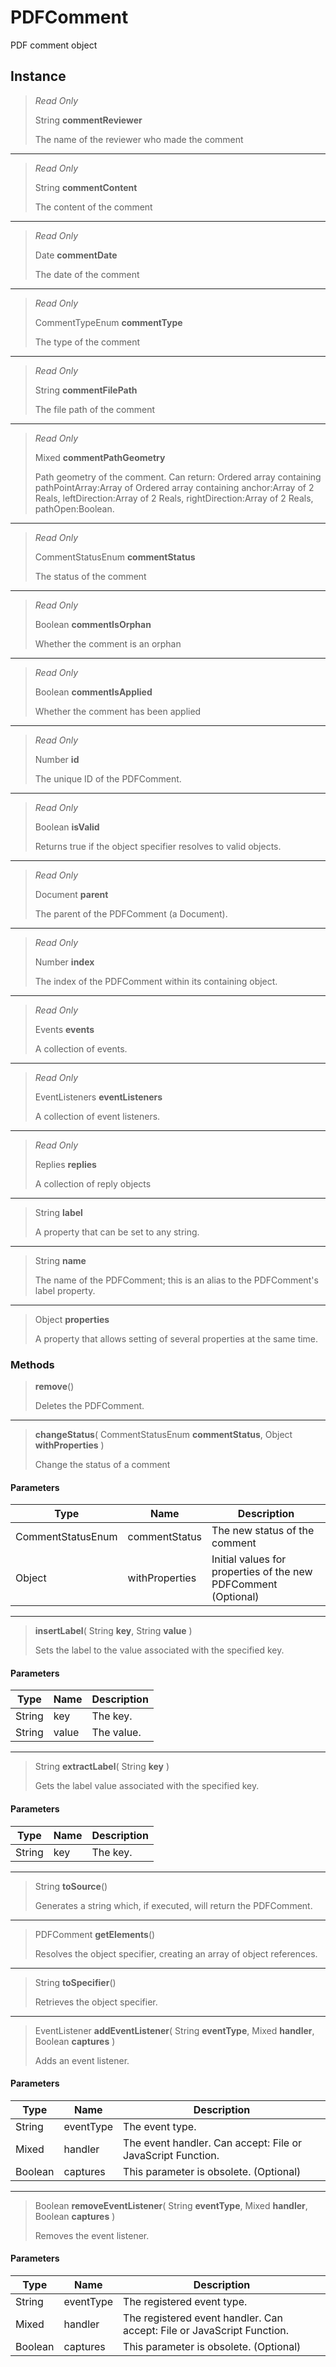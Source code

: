 # PDFComment
PDF comment object

## Instance
> *Read Only* 
> 
> String **commentReviewer** 
>
> The name of the reviewer who made the comment
*** 
> *Read Only* 
> 
> String **commentContent** 
>
> The content of the comment
*** 
> *Read Only* 
> 
> Date **commentDate** 
>
> The date of the comment
*** 
> *Read Only* 
> 
> CommentTypeEnum **commentType** 
>
> The type of the comment
*** 
> *Read Only* 
> 
> String **commentFilePath** 
>
> The file path of the comment
*** 
> *Read Only* 
> 
> Mixed **commentPathGeometry** 
>
> Path geometry of the comment. Can return: Ordered array containing pathPointArray:Array of Ordered array containing anchor:Array of 2 Reals, leftDirection:Array of 2 Reals, rightDirection:Array of 2 Reals, pathOpen:Boolean.
*** 
> *Read Only* 
> 
> CommentStatusEnum **commentStatus** 
>
> The status of the comment
*** 
> *Read Only* 
> 
> Boolean **commentIsOrphan** 
>
> Whether the comment is an orphan
*** 
> *Read Only* 
> 
> Boolean **commentIsApplied** 
>
> Whether the comment has been applied
*** 
> *Read Only* 
> 
> Number **id** 
>
> The unique ID of the PDFComment.
*** 
> *Read Only* 
> 
> Boolean **isValid** 
>
> Returns true if the object specifier resolves to valid objects.
*** 
> *Read Only* 
> 
> Document **parent** 
>
> The parent of the PDFComment (a Document).
*** 
> *Read Only* 
> 
> Number **index** 
>
> The index of the PDFComment within its containing object.
*** 
> *Read Only* 
> 
> Events **events** 
>
> A collection of events.
*** 
> *Read Only* 
> 
> EventListeners **eventListeners** 
>
> A collection of event listeners.
*** 
> *Read Only* 
> 
> Replies **replies** 
>
> A collection of reply objects
*** 
> String **label** 
>
> A property that can be set to any string.
*** 
> String **name** 
>
> The name of the PDFComment; this is an alias to the PDFComment's label property.
*** 
> Object **properties** 
>
> A property that allows setting of several properties at the same time.

### Methods
> **remove**()
> 
> Deletes the PDFComment.
*** 
> **changeStatus**( CommentStatusEnum **commentStatus**, Object **withProperties** )
> 
> Change the status of a comment
#### Parameters
| Type | Name | Description |
|---|---|---|
| CommentStatusEnum | commentStatus | The new status of the comment |
| Object | withProperties | Initial values for properties of the new PDFComment (Optional) |

*** 
> **insertLabel**( String **key**, String **value** )
> 
> Sets the label to the value associated with the specified key.
#### Parameters
| Type | Name | Description |
|---|---|---|
| String | key | The key. |
| String | value | The value. |

*** 
> String **extractLabel**( String **key** )
> 
> Gets the label value associated with the specified key.
#### Parameters
| Type | Name | Description |
|---|---|---|
| String | key | The key. |

*** 
> String **toSource**()
> 
> Generates a string which, if executed, will return the PDFComment.
*** 
> PDFComment **getElements**()
> 
> Resolves the object specifier, creating an array of object references.
*** 
> String **toSpecifier**()
> 
> Retrieves the object specifier.
*** 
> EventListener **addEventListener**( String **eventType**, Mixed **handler**, Boolean **captures** )
> 
> Adds an event listener.
#### Parameters
| Type | Name | Description |
|---|---|---|
| String | eventType | The event type. |
| Mixed | handler | The event handler. Can accept: File or JavaScript Function. |
| Boolean | captures | This parameter is obsolete. (Optional) |

*** 
> Boolean **removeEventListener**( String **eventType**, Mixed **handler**, Boolean **captures** )
> 
> Removes the event listener.
#### Parameters
| Type | Name | Description |
|---|---|---|
| String | eventType | The registered event type. |
| Mixed | handler | The registered event handler. Can accept: File or JavaScript Function. |
| Boolean | captures | This parameter is obsolete. (Optional) |


